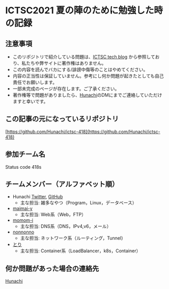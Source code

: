 # ICTSC2021 夏の陣のために勉強した時の記録

## 注意事項
- このリポジトリで紹介している問題は、[ICTSC tech blog](https://blog.icttoracon.net/) から参照しており、私たちや弊サイトに著作権はありません。
- この内容を読んでバカにする/誹謗中傷等のことはやめてください。
- 内容の正当性は保証していません。参考にし何か問題が起きたとしても自己責任でお願いします。
- 一部未完成のページが存在します。ご了承ください。
- 著作権等で問題がありましたら、[Hunachi](https://twitter.com/_hunachi)のDMにまでご連絡していただけますと幸いです。

## この記事の元になっているリポジトリ
[https://github.com/Hunachi/ictsc-418](https://github.com/Hunachi/ictsc-418)

## 参加チーム名
Status code 418s

## チームメンバー（アルファベット順）
- Hunachi [Twitter](https://twitter.com/_hunachi), [GitHub](https://github.com/Hunachi)
    - 主な担当: 雑多なやつ（Program，Linux，データベース）
- [maimai-y](https://github.com/maimai-y)
    - 主な担当: Web系（Web，FTP）
- [momom-i](https://github.com/momom-i)
    - 主な担当: DNS系（DNS，IPv4,v6，メール）
- [nonnonno](https://github.com/nonnonno)
    - 主な担当: ネットワーク系（ルーティング，Tunnel）
- [とり](https://twitter.com/lnamikol)
    - 主な担当: Container系（LoadBalancer，k8s，Container）

## 何か問題があった場合の連絡先
[Hunachi](https://twitter.com/_hunachi)
